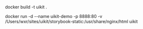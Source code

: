 docker build -t uikit .

docker run -d --name uikit-demo -p 8888:80  -v /Users/wxr/sites/uikit/storybook-static:/usr/share/nginx/html uikit